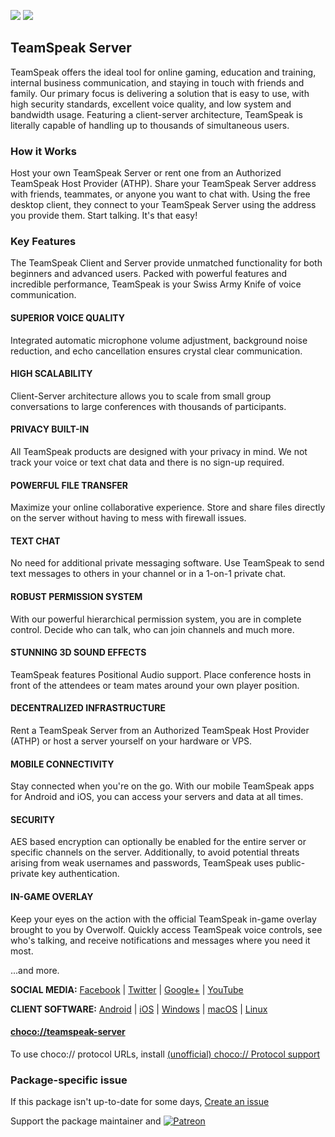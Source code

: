 [![](https://img.shields.io/chocolatey/v/teamspeak-server?color=green&label=teamspeak-server)](https://chocolatey.org/packages/teamspeak-server) [![](https://img.shields.io/chocolatey/dt/teamspeak-server)](https://chocolatey.org/packages/teamspeak-server)

## TeamSpeak Server

TeamSpeak offers the ideal tool for online gaming, education and training, internal business communication, and staying in touch with friends and family. Our primary focus is delivering a solution that is easy to use, with high security standards, excellent voice quality, and low system and bandwidth usage. Featuring a client-server architecture, TeamSpeak is literally capable of handling up to thousands of simultaneous users.

### How it Works
Host your own TeamSpeak Server or rent one from an Authorized TeamSpeak Host Provider (ATHP). Share your TeamSpeak Server address with friends, teammates, or anyone you want to chat with. Using the free desktop client, they connect to your TeamSpeak Server using the address you provide them. Start talking. It's that easy!

### Key Features
The TeamSpeak Client and Server provide unmatched functionality for both beginners and advanced users. Packed with powerful features and incredible performance, TeamSpeak is your Swiss Army Knife of voice communication.	

#### SUPERIOR VOICE QUALITY
Integrated automatic microphone volume adjustment, background noise reduction, and echo cancellation ensures crystal clear communication.

#### HIGH SCALABILITY
Client-Server architecture allows you to scale from small group conversations to large conferences with thousands of participants.

#### PRIVACY BUILT-IN
All TeamSpeak products are designed with your privacy in mind. We not track your voice or text chat data and there is no sign-up required.

#### POWERFUL FILE TRANSFER
Maximize your online collaborative experience. Store and share files directly on the server without having to mess with firewall issues.

#### TEXT CHAT
No need for additional private messaging software. Use TeamSpeak to send text messages to others in your channel or in a 1-on-1 private chat.

#### ROBUST PERMISSION SYSTEM
With our powerful hierarchical permission system, you are in complete control. Decide who can talk, who can join channels and much more.

#### STUNNING 3D SOUND EFFECTS
TeamSpeak features Positional Audio support. Place conference hosts in front of the attendees or team mates around your own player position.

#### DECENTRALIZED INFRASTRUCTURE
Rent a TeamSpeak Server from an Authorized TeamSpeak Host Provider (ATHP) or host a server yourself on your hardware or VPS.

#### MOBILE CONNECTIVITY
Stay connected when you're on the go. With our mobile TeamSpeak apps for Android and iOS, you can access your servers and data at all times.

#### SECURITY
AES based encryption can optionally be enabled for the entire server or specific channels on the server. Additionally, to avoid potential threats arising from weak usernames and passwords, TeamSpeak uses public-private key authentication.

#### IN-GAME OVERLAY
Keep your eyes on the action with the official TeamSpeak in-game overlay brought to you by Overwolf. Quickly access TeamSpeak voice controls, see who's talking, and receive notifications and messages where you need it most.

...and more.

**SOCIAL MEDIA:**
[Facebook](https://www.facebook.com/teamspeak) | [Twitter](https://twitter.com/teamspeak) | [Google+](https://plus.google.com/+teamspeak) | [YouTube](https://www.youtube.com/user/TeamSpeak)

**CLIENT SOFTWARE:**
[Android](https://play.google.com/store/apps/details?id=com.teamspeak.ts3client) | [iOS](https://itunes.apple.com/app/teamspeak-3/id577628510) | [Windows](https://chocolatey.org/packages/teamspeak) | [macOS](http://www.teamspeak.com/downloads.html#client) | [Linux](http://www.teamspeak.com/downloads.html#client)

#### [choco://teamspeak-server](choco://teamspeak-server)
To use choco:// protocol URLs, install [(unofficial) choco:// Protocol support ](https://chocolatey.org/packages/choco-protocol-support)

### Package-specific issue
If this package isn't up-to-date for some days, [Create an issue](https://github.com/tunisiano187/Chocolatey-packages/issues/new/choose)

Support the package maintainer and [![Patreon](https://cdn.jsdelivr.net/gh/tunisiano187/Chocolatey-packages@d15c4e19c709e7148588d4523ffc6dd3cd3c7e5e/icons/patreon.png)](https://www.patreon.com/tunisiano)
